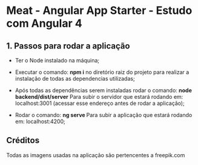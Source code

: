 # Meat - Angular App Starter - Estudo com Angular 4

## 1. Passos para rodar a aplicação

* Ter o Node instalado na máquina;

* Executar o comando:
 <strong>npm i</strong>
 no diretório raiz do projeto para realizar a instalação de todas as dependencias utilizadas;
 
* Após todas as dependências serem instaladas rodar o comando:
  <strong>node backend/dist/server</strong>
 Para subir o servidor que estará rodando em: localhost:3001 (acessar 
 esse endereço antes de rodar a aplicação);
 
 * Rodar o comando:
  <strong>ng serve </strong>
 Para subir a aplicação que estará rodando em: localhost:4200;


## Créditos

Todas as imagens usadas na aplicação são pertencentes a freepik.com
